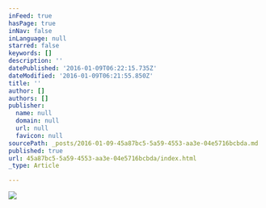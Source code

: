 ```yaml
---
inFeed: true
hasPage: true
inNav: false
inLanguage: null
starred: false
keywords: []
description: ''
datePublished: '2016-01-09T06:22:15.735Z'
dateModified: '2016-01-09T06:21:55.850Z'
title: ''
author: []
authors: []
publisher:
  name: null
  domain: null
  url: null
  favicon: null
sourcePath: _posts/2016-01-09-45a87bc5-5a59-4553-aa3e-04e5716bcbda.md
published: true
url: 45a87bc5-5a59-4553-aa3e-04e5716bcbda/index.html
_type: Article

---
```

![](https://the-grid-user-content.s3-us-west-2.amazonaws.com/6c3063fa-39bb-495d-a71d-2fd2435826c5.png)